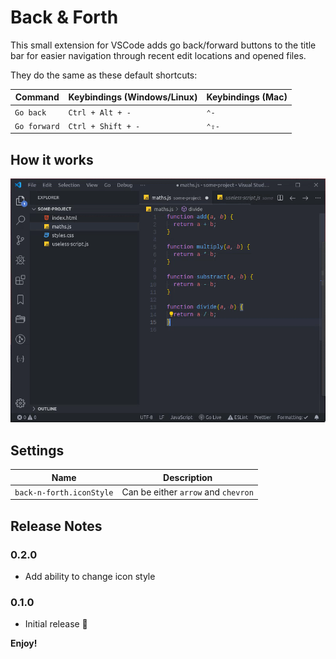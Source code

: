 # Back & Forth

This small extension for VSCode adds go back/forward buttons to the title bar for easier navigation through recent edit locations and opened files.

They do the same as these default shortcuts:

| Command      | Keybindings (Windows/Linux) | Keybindings (Mac) |
| ------------ | --------------------------- | ----------------- |
| `Go back`    | `Ctrl + Alt + -`            | `⌃-`              |
| `Go forward` | `Ctrl + Shift + -`          | `⌃⇧-`             |

## How it works

![Demo](img/screenshots/demo.gif)

## Settings

| Name                     | Description                         |
| ------------------------ | ----------------------------------- |
| `back-n-forth.iconStyle` | Can be either `arrow` and `chevron` |

## Release Notes

### 0.2.0

- Add ability to change icon style

### 0.1.0

- Initial release 🎉

**Enjoy!**
